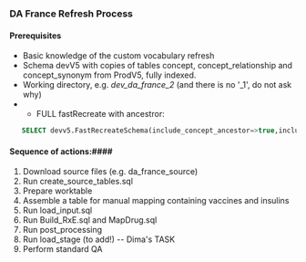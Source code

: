 ### DA France Refresh Process ###

#### Prerequisites ####
* Basic knowledge of the custom vocabulary refresh
* Schema devV5 with copies of tables concept, concept_relationship and concept_synonym from ProdV5, fully indexed.
* Working directory, e.g. *dev_da_france_2* (and there is no '_1', do not ask why)
* * FULL fastRecreate with ancestror:
```sql
   SELECT devv5.FastRecreateSchema(include_concept_ancestor=>true,include_deprecated_rels=>true,include_synonyms=>true)
``` 
#### Sequence of actions:####
1. Download source files (e.g. da_france_source)
2. Run create_source_tables.sql
3. Prepare worktable
4. Assemble a table for manual mapping containing vaccines and insulins
5. Run load_input.sql
6. Run Build_RxE.sql and MapDrug.sql
7. Run post_processing
8. Run load_stage (to add!) -- Dima's TASK
9. Perform standard QA
